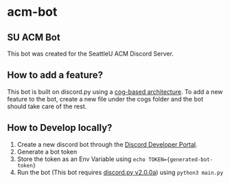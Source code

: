 # acm-bot
SU ACM Bot
-- 
This bot was created for the SeattleU ACM Discord Server. 
## How to add a feature?
This bot is built on discord.py using a [cog-based architecture](https://discordpy.readthedocs.io/en/stable/ext/commands/cogs.html). To add a new feature to the bot, create a new file under the cogs folder and the bot should take care of the rest. 
## How to Develop locally?
1. Create a new discord bot through the [Discord Developer Portal](https://discord.com/developers/applications).
2. Generate a bot token 
3. Store the token as an Env Variable using `echo TOKEN={generated-bot-token}`
4. Run the bot (This bot requires [discord.py v2.0.0a](https://github.com/Rapptz/discord.py)) using `python3 main.py` 


